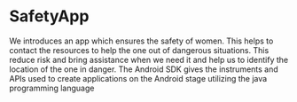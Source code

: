 # SafetyApp
We introduces an app which ensures the safety of women. This helps to contact the resources to help the one out of dangerous situations. This reduce risk and bring assistance when we need it and help us to identify the location of the one in danger. The Android SDK gives the instruments and APIs used to create applications on the Android stage utilizing the java programming language

